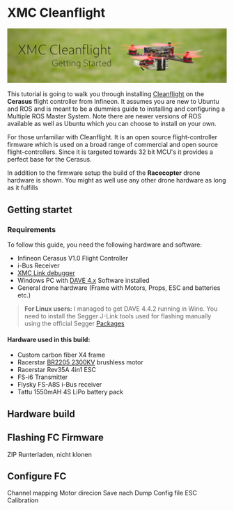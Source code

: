 # XMC Cleanflight

![Banner image](/img/banner.jpg)

This tutorial is going to walk you through installing [Cleanflight](http://cleanflight.com/) on the **Cerasus** flight controller from Infineon.
It assumes you are new to Ubuntu and ROS and is meant to be a dummies guide to installing and configuring a Multiple ROS Master System. Note there are newer versions of ROS available as well as Ubuntu which you can choose to install on your own.

For those unfamiliar with Cleanflight. It is an open source flight-controller firmware which is used on a broad range of commercial and open source flight-controllers. Since it is targeted towards 32 bit MCU's it provides a perfect base for the Cerasus. 

In addition to the firmware setup the build of the **Racecopter** drone hardware is shown. You might as well use any other drone hardware as long as it fulfills

## Getting startet

### Requirements
To follow this guide, you need the following hardware and software:
* Infineon Cerasus V1.0 Flight Controller
* i-Bus Receiver
* [XMC Link debugger](https://www.infineon.com/cms/en/product/evaluation-boards/kit_xmc_link_segger_v1/)
* Windows PC with [DAVE 4.x](https://infineoncommunity.com/dave-download_ID645) Software installed
* General drone hardware (Frame with Motors, Props, ESC and batteries etc.)

> **For Linux users:** I managed to get DAVE 4.4.2 running in Wine. You need to install the Segger J-Link tools used for flashing manually using the official Segger [Packages](https://www.segger.com/downloads/jlink/#J-LinkSoftwareAndDocumentationPack)

#### Hardware used in this build:
* Custom carbon fiber X4 frame
* Racerstar [BR2205 2300KV](http://www.racerstar.com/Racerstar-Racing-Edition-2205-BR2205-2300KV-2-4S-Brushless-Motor-Red-CW-or-CCW-for-220-250-RC-Drone-FPV-Racing-p-33.html) brushless motor
* Racerstar Rev35A 4in1 ESC
* FS-i6 Transmitter
* Flysky FS-A8S i-Bus receiver
* Tattu 1550mAH 4S LiPo battery pack


## Hardware build


## Flashing FC Firmware
ZIP Runterladen, nicht klonen


## Configure FC
Channel mapping
Motor direcion
Save nach Dump
Config file
ESC Calibration
